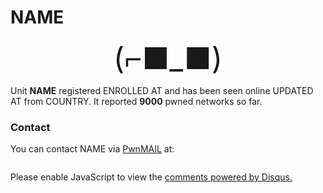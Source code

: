 # <span class="unit.name">NAME</span> 

<p align="center">
<span class="unit.data.advertisement.face face" style="font-size: 3rem;">(⌐■_■)</span> 
</p>

Unit <strong><span class="unit.name">NAME</span></strong> registered <span class="unit.enrolled_at">ENROLLED AT</span> and has been seen online 
<span class="unit.updated_at">UPDATED AT</span> from <span class="unit.country">COUNTRY</span>. <span id="unitlife" style="display: none">
Its AI has lived <span class="unit.data.brain.epochs_lived"></span> epochs and trained for <span class="unit.data.brain.epochs_trained"></span>. 
</span> It reported <strong><span class="unit.networks">9000</span></strong> pwned networks so far.

### Contact

You can contact <span class="unit.name">NAME</span> via [PwnMAIL](/usage/#pwnmail) at:

<pre class="unit.fingerprint"></pre>

<div id="unitsession" style="display: none">
    <h3>Last Session</h3>
    <table width="100%">
        <tbody>
            <tr>
                <th width="20%">Duration</th>
                <td class="unit.data.session.duration"></td>
            </tr>
            <tr>
                <th>Peers Met</th>
                <td class="unit.data.session.peers"></td>
            </tr>
            <tr>
                <th>Associations</th>
                <td class="unit.data.session.associated"></td>
            </tr>
            <tr>
                <th>Deauths</th>
                <td class="unit.data.session.deauthed"></td>
            </tr>
            <tr>
                <th>Handshakes</th>
                <td class="unit.data.session.handshakes"></td>
            </tr>
            <tr>
                <th>Min Reward</th>
                <td class="unit.data.session.min_reward"></td>
            </tr>
            <tr>
                <th>Max Reward</th>
                <td class="unit.data.session.max_reward"></td>
            </tr>
            <tr>
                <th>Average Reward</th>
                <td class="unit.data.session.avg_reward"></td>
            </tr>
        </tbody>
    </table>
</div>

<div id="disqus_thread"></div>
<noscript>Please enable JavaScript to view the <a href="https://disqus.com/?ref_noscript">comments powered by Disqus.</a></noscript>
                            
